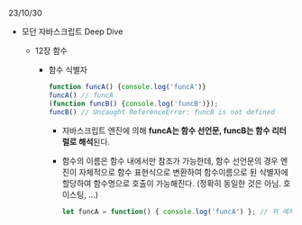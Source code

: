 23/10/30

- 모던 자바스크립트 Deep Dive

  - 12장 함수

    - 함수 식별자

      ```javascript
      function funcA() {console.log('funcA')}
      funcA() // funcA
      (function funcB() {console.log('funcB')});
      funcB() // Uncaught ReferenceError: funcB is not defined
      ```

      - 자바스크립트 엔진에 의해 **funcA는 함수 선언문, funcB는 함수 리터럴로 해석**된다.

      - 함수의 이름은 함수 내에서만 참조가 가능한데,
        함수 선언문의 경우 엔진이 자체적으로 함수 표현식으로 변환하여 함수이름으로 된 식별자에 할당하여 함수명으로 호출이 가능해진다. (정확히 동일한 것은 아님. 호이스팅, ...)

        ```javascript
        let funcA = function() { console.log('funcA') }; // 위 예제와 유사
        ```

        